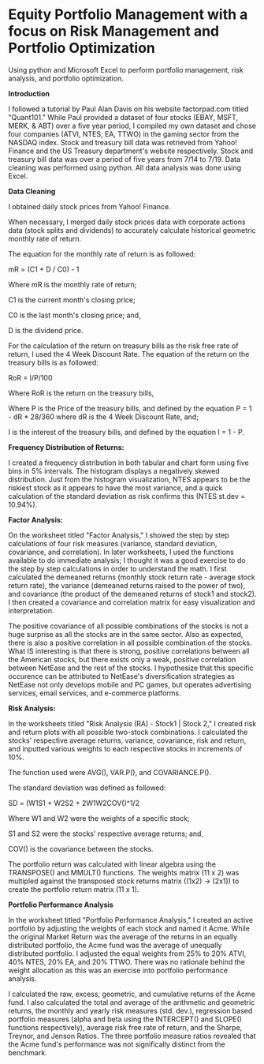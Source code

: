 # Equity Portfolio Management with a focus on Risk Management and Portfolio Optimization
Using python and Microsoft Excel to perform portfolio management, risk analysis, and portfolio optimization.


__Introduction__

I followed a tutorial by Paul Alan Davis on his website factorpad.com titled "Quant101."
While Paul provided a dataset of four stocks (EBAY, MSFT, MERK, & ABT) over a five year period, I compiled my own dataset and chose four companies (ATVI, NTES, EA, TTWO) in the gaming sector from the NASDAQ index.
Stock and treasury bill data was retrieved from Yahoo! Finance and the US Treasury department's website respectively. Stock and treasury bill data was over a period of five years from 7/14 to 7/19. Data cleaning was performed using python. All data analysis was done using Excel.

__Data Cleaning__

I obtained daily stock prices from Yahoo! Finance. 

When necessary, I merged daily stock prices data with corporate actions data (stock splits and dividends) to accurately calculate historical geometric monthly rate of return.

The equation for the monthly rate of return is as followed:


mR = (C1 + D / C0) - 1


Where mR is the monthly rate of return;

C1 is the current month's closing price;

C0 is the last month's closing price; and,

D is the dividend price.

For the calculation of the return on treasury bills as the risk free rate of return, I used the 4 Week Discount Rate. The equation of the return on the treasury bills is as followed:


RoR = I/P/100


Where RoR is the return on the treasury bills,

Where P is the Price of the treasury bills, and defined by the equation P = 1 - dR * 28/360 where dR is the 4 Week Discount Rate, and;

I is the interest of the treasury bills, and defined by the equation I = 1 - P.

__Frequency Distribution of Returns:__


I created a frequency distribution in both tabular and chart form using five bins in 5% intervals. The histogram displays a negatively skewed distribution. Just from the histogram visualization, NTES appears to be the riskiest stock as it appears to have the most variance, and a quick calculation of the standard deviation as risk confirms this (NTES st.dev = 10.94%).


__Factor Analysis:__


On the worksheet titled "Factor Analysis," I showed the step by step calculations of four risk measures (variance, standard deviation, covariance, and correlation). In later worksheets, I used the functions available to do immediate analysis; I thought it was a good exercise to do the step by step calculations in order to understand the math.
I first calculated the demeaned returns (monthly stock return rate - average stock return rate), the variance (demeaned returns raised to the power of two), and covariance (the product of the demeaned returns of stock1 and stock2). I then created a covariance and correlation matrix for easy visualization and interpretation.

The positive covariance of all possible combinations of the stocks is not a huge surprise as all the stocks are in the same sector. Also as expected, there is also a positive correlation in all possible combination of the stocks. What IS interesting is that there is strong, positive correlations between all the American stocks, but there exists only a weak, positive correlation between NetEase and the rest of the stocks. I hypothesize that this specific occurence can be attributed to NetEase's diversification strategies as NetEase not only develops mobile and PC games, but operates advertising services, email services, and e-commerce platforms.

__Risk Analysis:__


In the worksheets titled "Risk Analysis (RA) - Stock1 | Stock 2," I created risk and return plots with all possible two-stock combinations. 
I calculated the stocks' respective average returns, variance, covariance, risk and return, and inputted various weights to each respective stocks in increments of 10%. 

The function used were AVG(), VAR.P(), and COVARIANCE.P(). 

The standard deviation was defined as followed:

SD = (W1S1 + W2S2 + 2W1W2COV()^1/2

Where W1 and W2 were the weights of a specific stock;

S1 and S2 were the stocks' respective average returns; and,

COV() is the covariance between the stocks.

The portfolio return was calculated with linear algebra using the TRANSPOSE() and MMULT() functions. The weights matrix (11 x 2) was multipled against the transposed stock returns matrix ((1x2) -> (2x1)) to create the portfolio return matrix (11 x 1).

__Portfolio Performance Analysis__

In the worksheet titled "Portfolio Performance Analysis," I created an active portfolio by adjusting the weights of each stock and named it Acme. While the original Market Return was the average of the returns in an equally distributed portfolio, the Acme fund was the average of unequally distributed portfolio. I adjusted the equal weights from 25% to 20% ATVI, 40% NTES, 20% EA, and 20% TTWO. There was no rationale behind the weight allocation as this was an exercise into portfolio performance analysis.

I calculated the raw, excess, geometric, and cumulative returns of the Acme fund. I also calculated the total and average of the arithmetic and geometric returns, the monthly and yearly risk measures (std. dev.), regression based portfolio measures (alpha and beta using the INTERCEPT() and SLOPE() functions respectively), average risk free rate of return, and the Sharpe, Treynor, and Jenson Ratios. The three portfolio measure ratios revealed that the Acme fund's performance was not significally distinct from the benchmark. 


